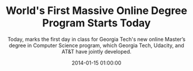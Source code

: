 ---
layout: post
title:  "World's First Massive Online Degree Program Starts Today"
subtitle:  "Today, marks the first day in class for Georgia Tech's new online Master’s degree in Computer Science program, which Georgia Tech, Udacity, and AT&T have jointly developed."
date:   2014-01-15 01:00:00
refurl: http://blog.udacity.com/2014/01/sebastian-thrun-worlds-first-massive.html
source: blog.udacity.com
categories: linkpost
tag: post
---